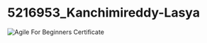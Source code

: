 # 5216953\_Kanchimireddy-Lasya

<img src="https://github.com/lasyahari6/5216953_Kanchimireddy-Lasya/blob/main/SDLC/AgileForBeginnersCertification.jpegg" alt="Agile For Beginners Certificate" />





